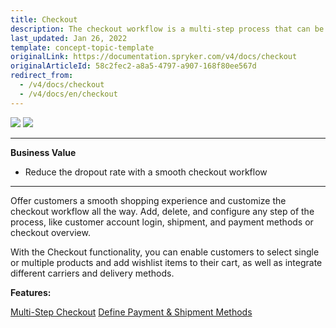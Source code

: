 ```yaml
---
title: Checkout
description: The checkout workflow is a multi-step process that can be fullly customized to fit your needs.
last_updated: Jan 26, 2022
template: concept-topic-template
originalLink: https://documentation.spryker.com/v4/docs/checkout
originalArticleId: 58c2fec2-a8a5-4797-a907-168f80ee567d
redirect_from:
  - /v4/docs/checkout
  - /v4/docs/en/checkout
---
```


<div class='feature-text'>
    <div class='feature-images'>
    <img class="light-mode" src="https://spryker.s3.eu-central-1.amazonaws.com/docs/Document+360/Capabilities+icons/light/Checkout.svg"/>
    <img class="dark-mode" src="https://spryker.s3.eu-central-1.amazonaws.com/docs/Document+360/Capabilities+icons/dark/Checkout.svg"/>
    </div>
    <div class="feature-text-wrap">

***
**Business Value**
* Reduce the dropout rate with a smooth checkout workflow
*** 
        
Offer customers a smooth shopping experience and customize the checkout workflow all the way. Add, delete, and configure any step of the process, like customer account login, shipment, and payment methods or checkout overview.
        
 With the Checkout functionality, you can enable customers to select single or multiple products and add wishlist items to their cart, as well as integrate different carriers and delivery methods.
 </div>
</div>


**Features:**
<div>
<a class="feature-link" href="/docs/scos/user/features/{{page.version}}/checkout-feature-overview/multi-step-checkout-overview.html">Multi-Step Checkout</a>  
<a class="feature-link" href="https://documentation.spryker.com/v4/docs/define-payment-shipment-methods">Define Payment & Shipment Methods</a>
</div>
    
